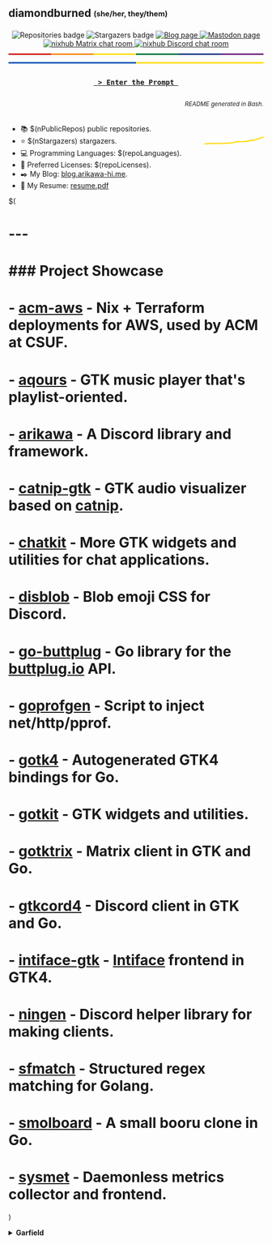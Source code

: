 ## diamondburned <sub><sup>(she/her, they/them)</sup></sub>

<p align="center">
	<img alt="Repositories badge" src="https://img.shields.io/badge/Public%20Repositories-$(nPublicRepos)-%23248eb7" />
	<img alt="Stargazers badge" src="https://img.shields.io/badge/Stargazers-$(nStargazers)-%23bf5d2f" />
	<a href="https://b.libdb.so">
		<img alt="Blog page" src="https://img.shields.io/badge/Blog-b.libdb.so-%23f7a8b8?style=flat" />
	</a>
	<a rel="me" href="https://tech.lgbt/@diamond">
		<img alt="Mastodon page" src="https://img.shields.io/mastodon/follow/109299500694025394?color=%23064898&domain=https%3A%2F%2Ftech.lgbt&label=Mastodon%3A%20tech.lgbt&logo=mastodon&logoColor=%235da7ff&style=flat-square" />
	</a>
	<a href="https://matrix.to/#/#nixhub-home:matrix.org">
		<img alt="nixhub Matrix chat room" src="https://img.shields.io/matrix/nixhub-home:matrix.org?color=%23222&label=nixhub&logo=Matrix&logoColor=white" />
	</a>
	<a href="https://discord.gg/hnzYamS">
		<img alt="nixhub Discord chat room" src="https://img.shields.io/discord/118456055842734083?color=%23738ADB&label=nixhub&logo=Discord&logoColor=white" />
	</a>
	<br>
	<img alt="A thin strip of the Pride Flag" src="static/rainbow-strip.svg" />
	<img alt="A thin strip of the flag of Ukraine" src="static/ukraine.svg" />
</p>

<h3 align="center">
	<a href="https://libdb.so">
		<code> &gt; Enter the Prompt </code>
	</a>
</h3>

<h6 align="right">
	<sub>README generated in Bash.</sub>
</h6>

- 📚️ $(nPublicRepos) public repositories.
- ⭐️ $(nStargazers) stargazers. <img align="right" alt="Stars graph" src="sparklines/stargazers.svg" height="18px" />
- 💻️ Programming Languages: $(repoLanguages).
- 📃️ Preferred Licenses: $(repoLicenses).
- ✒️ My Blog: [blog.arikawa-hi.me](https://blog.arikawa-hi.me/).
- 💼 My Resume: [resume.pdf](https://github.com/diamondburned/resume/blob/main/resume.pdf)

$(
# ---
# 
# ### Project Showcase
# 
# - [acm-aws](https://github.com/diamondburned/acm-aws) - Nix + Terraform deployments for AWS, used by ACM at CSUF.
# - [aqours](https://github.com/diamondburned/aqours) - GTK music player that's playlist-oriented.
# - [arikawa](https://github.com/diamondburned/arikawa) - A Discord library and framework.
# - [catnip-gtk](https://github.com/diamondburned/catnip-gtk) - GTK audio visualizer based on [catnip](https://github.com/noriah/catnip).
# - [chatkit](https://github.com/diamondburned/chatkit) - More GTK widgets and utilities for chat applications.
# - [disblob](https://github.com/diamondburned/disblob) - Blob emoji CSS for Discord.
# - [go-buttplug](https://github.com/diamondburned/go-buttplug) - Go library for the [buttplug.io](https://buttplug-spec.docs.buttplug.io/) API.
# - [goprofgen](https://github.com/diamondburned/goprofgen) - Script to inject net/http/pprof.
# - [gotk4](https://github.com/diamondburned/gotk4) - Autogenerated GTK4 bindings for Go.
# - [gotkit](https://github.com/diamondburned/gotkit) - GTK widgets and utilities.
# - [gotktrix](https://github.com/diamondburned/gotktrix) - Matrix client in GTK and Go.
# - [gtkcord4](https://github.com/diamondburned/gtkcord4) - Discord client in GTK and Go.
# - [intiface-gtk](https://github.com/diamondburned/intiface-gtk) - [Intiface](https://github.com/intiface/intiface-cli-rs) frontend in GTK4.
# - [ningen](https://github.com/diamondburned/ningen) - Discord helper library for making clients.
# - [sfmatch](https://github.com/diamondburned/sfmatch) - Structured regex matching for Golang.
# - [smolboard](https://github.com/diamondburned/smolboard) - A small booru clone in Go.
# - [sysmet](https://github.com/diamondburned/sysmet) - Daemonless metrics collector and frontend.
)

<details>
<summary><b>Garfield</b></summary>

![garfield](static/garfield.png)

I don't know what you expected.
</details>
